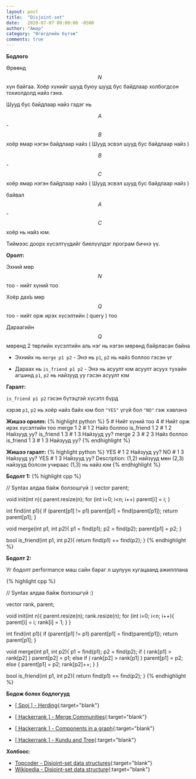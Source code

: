 ```yaml
---
layout: post
title:  "Disjoint-set"
date:   2020-07-07 00:00:00 -0500
author: "Амар"
category: "Өгөгдлийн бүтэж"
comments: true
---
```

**Бодлого**

Өрөөнд $$N$$ хүн байгаа. Хоёр хүнийг шууд буюу шууд бус байдлаар холбогдсон тохиолдолд найз гэнэ.

Шууд бус байдлаар найз гэдэг нь

$$A$$ - $$B$$ хоёр ямар нэгэн байдлаар найз ( Шууд эсвэл шууд бус байдлаар найз )

$$B$$ - $$C$$ хоёр ямар нэгэн байдлаар найз ( Шууд эсвэл шууд бус байдлаар найз )

байвал $$A$$ - $$C$$ хоёр нь найз юм.

Тиймээс доорх хүсэлтүүдийг биелүүлдэг програм бичнэ үү.

**Оролт:**

Эхний мөр $$N$$ тоо - нийт хүний тоо

Хоёр дахЬ мөр $$Q$$ тоо -  нийт орж ирэх хүсэлтийн ( query ) тоо

Дараагийн $$Q$$ мөрөнд 2 төрлийн хүсэлтийн аль нэг нь нэгэн мөрөнд байрласан байна

 - Эхнийх нь `merge p1 p2` - Энэ нь `p1`, `p2` нь найз боллоо гэсэн үг

 - Дараах нь `is_friend p1 p2` - Энэ нь асуулт юм асуулт асуух тухайн агшинд `p1`, `p2` нь найзууд уу гэсэн асуулт юм

**Гаралт:**

`is_friend p1 p2` гэсэн бүтэцтэй хүсэтл бүрд

хэрэв `p1`, `p2` нь хоёр найз байх юм бол `"YES"` үгүй бол `"NO"` гэж хэвлэнэ

**Жишээ оролm:**
{% highlight python %}
5 # Нийт хүний тоо
4 # Нийт орж ирэх хүсэлтийн тоо
merge 1 2 # 1 2 Найз боллоо
is_friend 1 2 # 1 2 Найзууд уу?
is_friend 1 3 # 1 3 Найзууд уу?
merge 2 3 # 2 3 Найз боллоо
is_friend 1 3 # 1 3 Найзууд уу?
{% endhighlight %}

**Жишээ гаралт:**
{% highlight python %}
YES # 1 2 Найзууд уу?
NO # 1 3 Найзууд уу?
YES # 1 3 Найзууд уу? Description: (1,2) найзууд мөн (2,3) найзууд болсон учираас (1,3) нь найз юм
{% endhighlight %}


**Бодолт 1:**
{% highlight cpp %}

// Syntax алдаа байж болзошгүй :)
vector<int> parent;

void init(int n){
    parent.resize(n);
    for (int i=0; i<n; i++)
        parent[i] = i;
}

int find(int p1){
    if (parent[p1] != p1)
        parent[p1] = find(parent[p1]);
    return parent[p1];
}

void merge(int p1, int p2){
    p1 = find(p1);
    p2 = find(p2);
    parent[p1] = p2;
}

bool is_friend(int p1, int p2){
    return find(p1) == find(p2);
}
{% endhighlight %}

**Бодолт 2:**

Уг бодолт performance маш сайн бараг л шулуун хугацаанд ажилллана

{% highlight cpp %}

// Syntax алдаа байж болзошгүй :)

vector<int> rank, parent;

void init(int n){
    parent.resize(n);
    rank.resize(n);
    for (int i=0; i<n; i++){
        parent[i] = i;
        rank[i] = 1;
    }
}

int find(int p1){
    if (parent[p1] != p1)
        parent[p1] = find(parent[p1]);
    return parent[p1];
}

void merge(int p1, int p2){
    p1 = find(p1);
    p2 = find(p2);
    if ( rank[p1] > rank[p2] )
        parent[p2] = p1;
    else
        if ( rank[p2] > rank[p1] )
            parent[p1] = p2;
        else {
            parent[p1] = p2;
            rank[p2]++;
        }
}

bool is_friend(int p1, int p2){
    return find(p1) == find(p2);
}
{% endhighlight %}


**Бодож болох бодлогууд**

- [[ Spoj ] - Herding](http://www.spoj.com/problems/HERDING/){:target="blank"}


- [[ Hackerrank ] - Merge Communities](https://www.hackerrank.com/challenges/merging-communities){:target="blank"}
- [[ Hackerrank ] - Components in a graph](https://www.hackerrank.com/challenges/components-in-graph){:target="blank"}
- [[ Hackerrank ] - Kundu and Tree](https://www.hackerrank.com/challenges/kundu-and-tree){:target="blank"}

**Холбоос**:

- [Topcoder - Disjoint-set data structures](https://www.topcoder.com/community/data-science/data-science-tutorials/disjoint-set-data-structures/){:target="blank"}
- [Wikipedia - Disjoint-set data structure](https://en.wikipedia.org/wiki/Disjoint-set_data_structure){:target="blank"}
